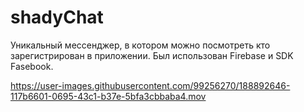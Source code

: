 # shadyChat

Уникальный мессенджер, в котором можно посмотреть кто зарегистрирован в приложении.
Был использован Firebase и SDK Fasebook.

https://user-images.githubusercontent.com/99256270/188892646-117b6601-0695-43c1-b37e-5bfa3cbbaba4.mov

